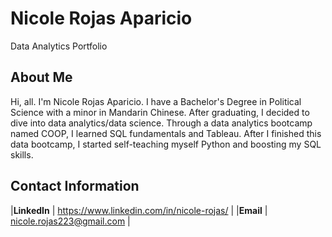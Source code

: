 # Nicole Rojas Aparicio
Data Analytics Portfolio

## About Me
Hi, all. I'm Nicole Rojas Aparicio. I have a Bachelor's Degree in Political Science with a minor in Mandarin Chinese. After graduating, I decided to dive into data analytics/data science. Through a data analytics bootcamp named COOP, I learned SQL fundamentals and Tableau. After I finished this data bootcamp, I started self-teaching myself Python and boosting my SQL skills. 

## Contact Information 
|**LinkedIn** | https://www.linkedin.com/in/nicole-rojas/ |
|**Email** | nicole.rojas223@gmail.com |
